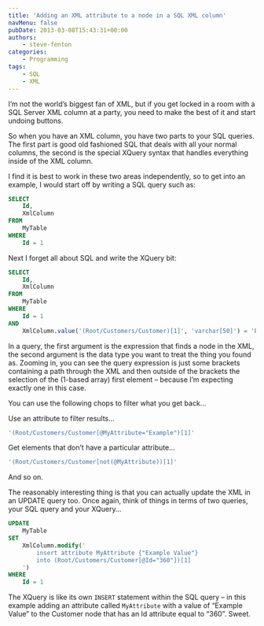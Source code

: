 ```yaml
---
title: 'Adding an XML attribute to a node in a SQL XML column'
navMenu: false
pubDate: 2013-03-08T15:43:31+00:00
authors:
    - steve-fenton
categories:
    - Programming
tags:
    - SQL
    - XML
---
```


I’m not the world’s biggest fan of XML, but if you get locked in a room with a SQL Server XML column at a party, you need to make the best of it and start undoing buttons.

So when you have an XML column, you have two parts to your SQL queries. The first part is good old fashioned SQL that deals with all your normal columns, the second is the special XQuery syntax that handles everything inside of the XML column.

I find it is best to work in these two areas independently, so to get into an example, I would start off by writing a SQL query such as:

```sql
SELECT
    Id,
    XmlColumn
FROM
    MyTable
WHERE
    Id = 1
```

Next I forget all about SQL and write the XQuery bit:

```sql
SELECT
    Id,
    XmlColumn
FROM
    MyTable
WHERE
    Id = 1
AND
    XmlColumn.value('(Root/Customers/Customer)[1]', 'varchar[50]') = 'Example'
```

In a query, the first argument is the expression that finds a node in the XML, the second argument is the data type you want to treat the thing you found as. Zooming in, you can see the query expression is just some brackets containing a path through the XML and then outside of the brackets the selection of the (1-based array) first element – because I’m expecting exactly one in this case.

You can use the following chops to filter what you get back…

Use an attribute to filter results…

```sql
'(Root/Customers/Customer[@MyAttribute="Example")[1]'
```

Get elements that don’t have a particular attribute…

```sql
'(Root/Customers/Customer[not(@MyAttribute))[1]'
```

And so on.

The reasonably interesting thing is that you can actually update the XML in an UPDATE query too. Once again, think of things in terms of two queries, your SQL query and your XQuery…

```sql
UPDATE
    MyTable
SET
    XmlColumn.modify('
        insert attribute MyAttribute {"Example Value"}
        into (Root/Customers/Customer[@Id="360"])[1]
    ')
WHERE
    Id = 1
```

The XQuery is like its own `INSERT` statement within the SQL query – in this example adding an attribute called `MyAttribute` with a value of “Example Value” to the Customer node that has an Id attribute equal to “360”. Sweet.